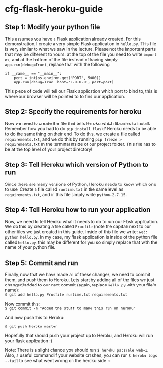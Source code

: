 # cfg-flask-heroku-guide
## Step 1: Modify your python file
This assumes you have a Flask application already created. 
For this demonstration, I create a very simple Flask application in `hello.py`. 
This file is very similar to what we saw in the lecture. 
Please not the important parts that may be different to yours: at the top of the file you need to write `import os`,
and at the bottom of the file instead of having simply `app.run(debug=True)`, replace that with the following:  
```
if __name__ == "__main__":
    port = int(os.environ.get('PORT', 5000))
    app.run(debug=True, host='0.0.0.0', port=port)
```
This piece of code will tell our Flask application which port to bind to, this is where our browser will be pointed to to find our application.

## Step 2: Specify the requirements for heroku
Now we need to create the file that tells Heroku which libraries to install. Remember how you had to do `pip install flask`?
Heroku needs to be able to do the same thing on their end. To do this, we create a file called `requirements.txt`, and we do this
by running `pip freeze > requirements.txt` in the terminal inside of our project folder. This file has to be at the top level of
your project directory!

## Step 3: Tell Heroku which version of Python to run
Since there are many versions of Python, Heroku needs to know which one to use. Create a file called `runtime.txt` in the same
level as `requirements.txt`, and in this file simply write `python-2.7.15`.

## Step 4: Tell Heroku how to run your application
Now, we need to tell Heroku what it needs to do to run our Flask application. We do this by creating a file called `Procfile` (note the capital)
next to our other files we just created in this guide. Inside of this file we write: `web: python hello.py`. In my case, my flask application
is inside of the python file called `hello.py`, this may be different for you so simply replace that with the name of your python file.

## Step 5: Commit and run
Finally, now that we have made all of these changes, we need to commit them, and push them to Heroku.
Lets start by adding all of the files we just changed/added to our next commit (again, replace `hello.py` with your file's name):  
`$ git add hello.py Procfile runtime.txt requirements.txt`  

Now commit this:  
`$ git commit -m "Added the stuff to make this run on heroku"`  

And now push this to Heroku:  

`$ git push heroku master` 


Hopefully that should push your project up to Heroku, and Heroku will run your flask application :)  

Note: There is a slight chance you should run `$ heroku ps:scale web=1`. Also, a useful command if your website crashes, you can run `$ heroku logs --tail` to see what went wrong on the heroku side :)

